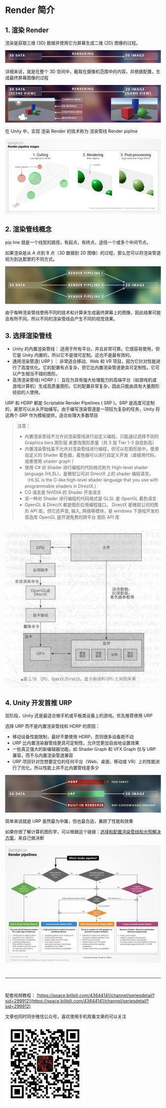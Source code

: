# Render 简介

## 1. 渲染 Render

渲染是获取三维 (3D) 数据并使用它为屏幕生成二维 (2D) 图像的过程。

![](../imgs/Render.png)

详细来说，就是在整个 3D 空间中，截取在摄像机范围中的内容，并根据配置，生成最终屏幕图像的过程

![](../imgs/render1.png)

在 Unity 中，实现 渲染 Render 的技术称为 渲染管线 Render pipline

![](../imgs/BestPracticeLightingPipeline3.svg)

## 2. 渲染管线概念

pip line 就是一个线型的路径，有起点，有终点，途径一个或多个中间节点。

如果渲染是从 A 点到 B 点（3D 数据到 2D 图像）的过程，那么您可以将渲染管道视为到达那里的不同方式。

![](../imgs/renderpipline.png)

由于每种渲染管线使用不同的技术和计算来生成最终屏幕上的图像，因此结果可能会有所不同，所以不同的渲染管线会产生不同的视觉效果。

## 3. 选择渲染管线

- Unity 的内置渲染管线：
  适用于所有平台，并且非常可靠。它很容易使用，但它是 Unity 内置的，所以它不是很可定制。这也不是最有效的。
- 通用渲染管道( URP ) ：
  非常适合移动、Web 和 VR 项目，因为它针对性能进行了高度优化。它的配置有点复杂，但它比内置渲染管道更具可定制性。它可以产生相当不错的图形。
- 高清渲染管线( HDRP )：
  旨在为具有强大处理能力的高端平台（如游戏机或游戏计算机）生成高质量图形。它的配置非常复杂，因此只能由具有大量图形经验的人使用。

URP 和 HDRP 都是 Scriptable Render Pipelines ( SRP )。SRP 是高度可定制的，甚至可以从头开始编写。由于编写渲染管道是一项较为复杂的任务，Unity 将这两个 SRP 作为模板提供，适合处理大多数项目

> 注意：
>
> - 内置渲染管线不允许对渲染管线进行自定义编程，只能通过选择不同的 Graphics tiers 图形层 来更改图形质量（共 3 层 Tier 1-3 自低到高）
> - 内置渲染管线虽不允许对渲染管线进行编程，但可以在图形层中，使用自定义的 Shader 着色器，着色器可以进行自定义开发（直接用代码，或者使用 shader graph ）
> - 使用 C# 对 Shader 进行编程的代码格式称为 High-level shader language (HLSL)，是微软公司对 DirectX 上的 shader 编程语言。（HLSL is the C-like high-level shader language that you use with programmable shaders in DirectX.）
> - CG 语言是 NVIDIA 的 Shader 开发语言
> - 另一种对 Shader 进行编程的代码格式是 GLSL 是 OpenGL 着色语言
> - OpenGL & DirectX 都是图形应用编程接口。 DirectX 是微软公司的图形 API 库，但它还声音, 输入, 网络等模块，是 windows 下游戏开发的首选库 OpenGL 是开源免费的跨平台 图形 API 库

![](../imgs/dx_og.png)

## 4. Unity 开发首推 URP

现阶段，Unity 还是最适合做手机或平板类设备上的游戏。优先推荐使用 URP

选择 URP 而不是内置渲染管线和 HDRP 的原因：

- 移动设备性能限制，最好不要使用 HDRP，否则很多设备跑不动
- URP 比内置渲染器管线更具可定制性，允许您更加自由地设置效果
- 一些真正强大的新编辑器功能，如 Shader Graph 和 VFX Graph 仅与 URP 兼容，而不与内置渲染管道兼容
- URP 项目针对您想要定位的任何平台（Web、桌面、移动或 VR）上的性能进行了优化，所以性能上并不比内置管线差多少

![](../imgs/renderpipline_choose.png)

简单来说就是 URP 虽然最为中庸，但也最合适，兼顾了性能和效果

如果你很了解计算机图形学，可以根据这个链接：[选择和配置渲染管线和光照解决方案](https://docs.unity3d.com/cn/2022.1/Manual/BestPracticeLightingPipelines.html)，来自己做决断

![](../imgs/BestPracticeLightingPipeline16.svg)

<br>
<hr>
<br>

配套视频教程：
[https://space.bilibili.com/43644141/channel/seriesdetail?sid=299912](https://space.bilibili.com/43644141/channel/seriesdetail?sid=299912)

文章也同时同步微信公众号，喜欢使用手机观看文章的可以关注

![](../imgs/微信公众号二维码.jpg)
